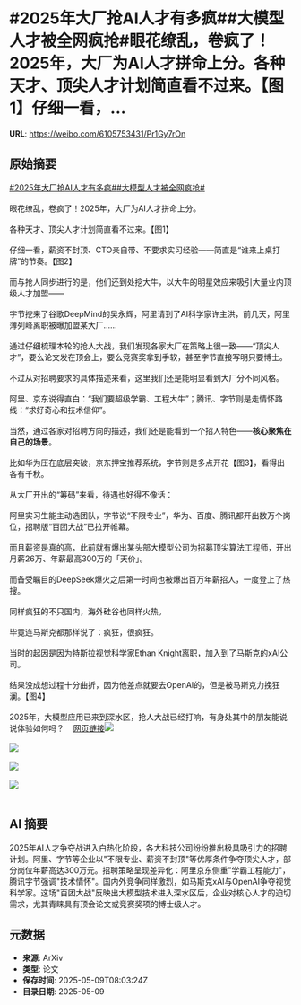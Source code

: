 # #2025年大厂抢AI人才有多疯##大模型人才被全网疯抢#眼花缭乱，卷疯了！2025年，大厂为AI人才拼命上分。各种天才、顶尖人才计划简直看不过来。【图1】仔细一看，...

**URL**: https://weibo.com/6105753431/Pr1Gy7rOn

## 原始摘要

<a href="https://m.weibo.cn/search?containerid=231522type%3D1%26t%3D10%26q%3D%232025%E5%B9%B4%E5%A4%A7%E5%8E%82%E6%8A%A2AI%E4%BA%BA%E6%89%8D%E6%9C%89%E5%A4%9A%E7%96%AF%23&amp;extparam=%232025%E5%B9%B4%E5%A4%A7%E5%8E%82%E6%8A%A2AI%E4%BA%BA%E6%89%8D%E6%9C%89%E5%A4%9A%E7%96%AF%23" data-hide=""><span class="surl-text">#2025年大厂抢AI人才有多疯#</span></a><a href="https://m.weibo.cn/search?containerid=231522type%3D1%26t%3D10%26q%3D%23%E5%A4%A7%E6%A8%A1%E5%9E%8B%E4%BA%BA%E6%89%8D%E8%A2%AB%E5%85%A8%E7%BD%91%E7%96%AF%E6%8A%A2%23&amp;extparam=%23%E5%A4%A7%E6%A8%A1%E5%9E%8B%E4%BA%BA%E6%89%8D%E8%A2%AB%E5%85%A8%E7%BD%91%E7%96%AF%E6%8A%A2%23" data-hide=""><span class="surl-text">#大模型人才被全网疯抢#</span></a><br><br>眼花缭乱，卷疯了！2025年，大厂为AI人才拼命上分。<br><br>各种天才、顶尖人才计划简直看不过来。【图1】<br><br>仔细一看，薪资不封顶、CTO亲自带、不要求实习经验——简直是“谁来上桌打牌”的节奏。【图2】<br><br>而与抢人同步进行的是，他们还到处挖大牛，以大牛的明星效应来吸引大量业内顶级人才加盟——<br><br>字节挖来了谷歌DeepMind的吴永辉，阿里请到了AI科学家许主洪，前几天，阿里薄列峰离职被曝加盟某大厂……<br><br>通过仔细梳理本轮的抢人大战，我们发现各家大厂在策略上很一致——“顶尖人才”，要么论文发在顶会上，要么竞赛奖拿到手软，甚至字节直接写明只要博士。<br><br>不过从对招聘要求的具体描述来看，这里我们还是能明显看到大厂分不同风格。<br><br>阿里、京东说得直白：“我们要超级学霸、工程大牛”；腾讯、字节则是走情怀路线：“求好奇心和技术信仰”。<br><br>当然，通过各家对招聘方向的描述，我们还是能看到一个招人特色——**核心聚焦在自己的场景**。<br><br>比如华为压在底层突破，京东押宝推荐系统，字节则是多点开花【图3】，看得出各有千秋。<br><br>从大厂开出的“筹码”来看，待遇也好得不像话：<br><br>阿里实习生能主动选团队，字节说“不限专业”，华为、百度、腾讯都开出数万个岗位，招聘版“百团大战”已拉开帷幕。<br><br>而且薪资是真的高，此前就有爆出某头部大模型公司为招募顶尖算法工程师，开出月薪26万、年薪最高300万的「天价」。<br><br>而备受瞩目的DeepSeek爆火之后第一时间也被爆出百万年薪招人，一度登上了热搜。<br><br>同样疯狂的不只国内，海外硅谷也同样火热。<br><br>毕竟连马斯克都那样说了：疯狂，很疯狂。<br><br>当时的起因是因为特斯拉视觉科学家Ethan Knight离职，加入到了马斯克的xAI公司。<br><br>结果没成想过程十分曲折，因为他差点就要去OpenAI的，但是被马斯克力挽狂澜。【图4】<br><br>2025年，大模型应用已来到深水区，抢人大战已经打响，有身处其中的朋友能说说体验如何吗？<a href="https://weibo.cn/sinaurl?u=https%3A%2F%2Fmp.weixin.qq.com%2Fs%2F_J6IM6bQsykmTD9_tJwY1Q" data-hide=""><span class="url-icon"><img style="width: 1rem;height: 1rem" src="https://h5.sinaimg.cn/upload/2015/09/25/3/timeline_card_small_web_default.png" referrerpolicy="no-referrer"></span><span class="surl-text">网页链接</span></a><img style="" src="https://tvax4.sinaimg.cn/large/006Fd7o3gy1i199shpsr4j30zk0mh0xg.jpg" referrerpolicy="no-referrer"><br><br><img style="" src="https://tvax3.sinaimg.cn/large/006Fd7o3gy1i199sisc6jj30zk0lttmh.jpg" referrerpolicy="no-referrer"><br><br><img style="" src="https://tvax4.sinaimg.cn/large/006Fd7o3gy1i199sk8tgzj30zk0yx11z.jpg" referrerpolicy="no-referrer"><br><br><img style="" src="https://tvax4.sinaimg.cn/large/006Fd7o3gy1i199slcpdvj30ns0bstbf.jpg" referrerpolicy="no-referrer"><br><br>

## AI 摘要

2025年AI人才争夺战进入白热化阶段，各大科技公司纷纷推出极具吸引力的招聘计划。阿里、字节等企业以"不限专业、薪资不封顶"等优厚条件争夺顶尖人才，部分岗位年薪高达300万元。招聘策略呈现差异化：阿里京东侧重"学霸工程能力"，腾讯字节强调"技术情怀"。国内外竞争同样激烈，如马斯克xAI与OpenAI争夺视觉科学家。这场"百团大战"反映出大模型技术进入深水区后，企业对核心人才的迫切需求，尤其青睐具有顶会论文或竞赛奖项的博士级人才。

## 元数据

- **来源**: ArXiv
- **类型**: 论文
- **保存时间**: 2025-05-09T08:03:24Z
- **目录日期**: 2025-05-09
